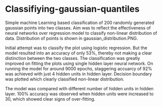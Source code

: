 # Classifiying-gaussian-quantiles

Simple machine Learning based classification of 200 randomly generated gaussian points into two classes. Aim was to reflect the effectiveness of neural networks over regression model to classify non-linear distribution of data. Distribution of points is shown in gaussian_distribution.PNG. 

Initial attempt was to classify the plot using logistic regression. But the model resulted into an accuracy of only 53%, thereby not making a clear distinction between the two classes. The classification was greatly improved on fitting the plots using single hidden layer neural network. On running the model for around 9000 epochs, staggering accuarcy of 92% was achieved with just 4 hidden units in hidden layer.
Decision boundary was plotted which clearly classified non-linear distribution. 

The model was compared with different number of hidden units in hidden layer. 100% accuracy was observed when hidden units were increased to 30, which showed clear signs of over-fitting. 
